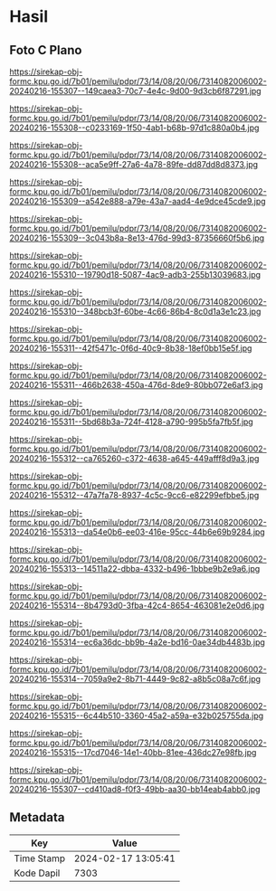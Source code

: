 # Hasil

## Foto C Plano

https://sirekap-obj-formc.kpu.go.id/7b01/pemilu/pdpr/73/14/08/20/06/7314082006002-20240216-155307--149caea3-70c7-4e4c-9d00-9d3cb6f87291.jpg

https://sirekap-obj-formc.kpu.go.id/7b01/pemilu/pdpr/73/14/08/20/06/7314082006002-20240216-155308--c0233169-1f50-4ab1-b68b-97d1c880a0b4.jpg

https://sirekap-obj-formc.kpu.go.id/7b01/pemilu/pdpr/73/14/08/20/06/7314082006002-20240216-155308--aca5e9ff-27a6-4a78-89fe-dd87dd8d8373.jpg

https://sirekap-obj-formc.kpu.go.id/7b01/pemilu/pdpr/73/14/08/20/06/7314082006002-20240216-155309--a542e888-a79e-43a7-aad4-4e9dce45cde9.jpg

https://sirekap-obj-formc.kpu.go.id/7b01/pemilu/pdpr/73/14/08/20/06/7314082006002-20240216-155309--3c043b8a-8e13-476d-99d3-87356660f5b6.jpg

https://sirekap-obj-formc.kpu.go.id/7b01/pemilu/pdpr/73/14/08/20/06/7314082006002-20240216-155310--19790d18-5087-4ac9-adb3-255b13039683.jpg

https://sirekap-obj-formc.kpu.go.id/7b01/pemilu/pdpr/73/14/08/20/06/7314082006002-20240216-155310--348bcb3f-60be-4c66-86b4-8c0d1a3e1c23.jpg

https://sirekap-obj-formc.kpu.go.id/7b01/pemilu/pdpr/73/14/08/20/06/7314082006002-20240216-155311--42f5471c-0f6d-40c9-8b38-18ef0bb15e5f.jpg

https://sirekap-obj-formc.kpu.go.id/7b01/pemilu/pdpr/73/14/08/20/06/7314082006002-20240216-155311--466b2638-450a-476d-8de9-80bb072e6af3.jpg

https://sirekap-obj-formc.kpu.go.id/7b01/pemilu/pdpr/73/14/08/20/06/7314082006002-20240216-155311--5bd68b3a-724f-4128-a790-995b5fa7fb5f.jpg

https://sirekap-obj-formc.kpu.go.id/7b01/pemilu/pdpr/73/14/08/20/06/7314082006002-20240216-155312--ca765260-c372-4638-a645-449afff8d9a3.jpg

https://sirekap-obj-formc.kpu.go.id/7b01/pemilu/pdpr/73/14/08/20/06/7314082006002-20240216-155312--47a7fa78-8937-4c5c-9cc6-e82299efbbe5.jpg

https://sirekap-obj-formc.kpu.go.id/7b01/pemilu/pdpr/73/14/08/20/06/7314082006002-20240216-155313--da54e0b6-ee03-416e-95cc-44b6e69b9284.jpg

https://sirekap-obj-formc.kpu.go.id/7b01/pemilu/pdpr/73/14/08/20/06/7314082006002-20240216-155313--14511a22-dbba-4332-b496-1bbbe9b2e9a6.jpg

https://sirekap-obj-formc.kpu.go.id/7b01/pemilu/pdpr/73/14/08/20/06/7314082006002-20240216-155314--8b4793d0-3fba-42c4-8654-463081e2e0d6.jpg

https://sirekap-obj-formc.kpu.go.id/7b01/pemilu/pdpr/73/14/08/20/06/7314082006002-20240216-155314--ec6a36dc-bb9b-4a2e-bd16-0ae34db4483b.jpg

https://sirekap-obj-formc.kpu.go.id/7b01/pemilu/pdpr/73/14/08/20/06/7314082006002-20240216-155314--7059a9e2-8b71-4449-9c82-a8b5c08a7c6f.jpg

https://sirekap-obj-formc.kpu.go.id/7b01/pemilu/pdpr/73/14/08/20/06/7314082006002-20240216-155315--6c44b510-3360-45a2-a59a-e32b025755da.jpg

https://sirekap-obj-formc.kpu.go.id/7b01/pemilu/pdpr/73/14/08/20/06/7314082006002-20240216-155315--17cd7046-14e1-40bb-81ee-436dc27e98fb.jpg

https://sirekap-obj-formc.kpu.go.id/7b01/pemilu/pdpr/73/14/08/20/06/7314082006002-20240216-155307--cd410ad8-f0f3-49bb-aa30-bb14eab4abb0.jpg


## Metadata

| Key        | Value               |
| ---------- | ------------------- |
| Time Stamp | 2024-02-17 13:05:41 |
| Kode Dapil | 7303                |



